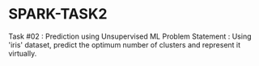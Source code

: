 # SPARK-TASK2
Task #02 :  Prediction using Unsupervised ML    Problem Statement :  Using 'iris' dataset, predict the optimum number of clusters and represent it virtually.
